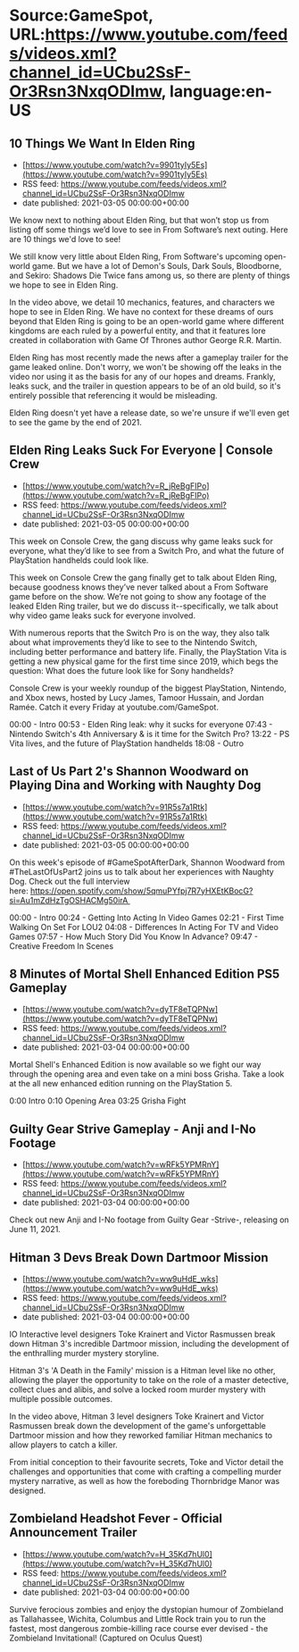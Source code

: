 # Source:GameSpot, URL:https://www.youtube.com/feeds/videos.xml?channel_id=UCbu2SsF-Or3Rsn3NxqODImw, language:en-US

## 10 Things We Want In Elden Ring
 - [https://www.youtube.com/watch?v=9901tyIy5Es](https://www.youtube.com/watch?v=9901tyIy5Es)
 - RSS feed: https://www.youtube.com/feeds/videos.xml?channel_id=UCbu2SsF-Or3Rsn3NxqODImw
 - date published: 2021-03-05 00:00:00+00:00

We know next to nothing about Elden Ring, but that won’t stop us from listing off some things we’d love to see in From Software’s next outing. Here are 10 things we'd love to see!

We still know very little about Elden Ring, From Software's upcoming open-world game. But we have a lot of Demon's Souls, Dark Souls, Bloodborne, and Sekiro: Shadows Die Twice fans among us, so there are plenty of things we hope to see in Elden Ring.

In the video above, we detail 10 mechanics, features, and characters we hope to see in Elden Ring. We have no context for these dreams of ours beyond that Elden Ring is going to be an open-world game where different kingdoms are each ruled by a powerful entity, and that it features lore created in collaboration with Game Of Thrones author George R.R. Martin.

Elden Ring has most recently made the news after a gameplay trailer for the game leaked online. Don't worry, we won't be showing off the leaks in the video nor using it as the basis for any of our hopes and dreams. Frankly, leaks suck, and the trailer in question appears to be of an old build, so it's entirely possible that referencing it would be misleading.

Elden Ring doesn't yet have a release date, so we're unsure if we'll even get to see the game by the end of 2021.

## Elden Ring Leaks Suck For Everyone | Console Crew
 - [https://www.youtube.com/watch?v=R_jReBgFIPo](https://www.youtube.com/watch?v=R_jReBgFIPo)
 - RSS feed: https://www.youtube.com/feeds/videos.xml?channel_id=UCbu2SsF-Or3Rsn3NxqODImw
 - date published: 2021-03-05 00:00:00+00:00

This week on Console Crew, the gang discuss why game leaks suck for everyone, what they’d like to see from a Switch Pro, and what the future of PlayStation handhelds could look like.

This week on Console Crew the gang finally get to talk about Elden Ring, because goodness knows they’ve never talked about a From Software game before on the show. We’re not going to show any footage of the leaked Elden Ring trailer, but we do discuss it--specifically, we talk about why video game leaks suck for everyone involved.

With numerous reports that the Switch Pro is on the way, they also talk about what improvements they’d like to see to the Nintendo Switch, including better performance and battery life. Finally, the PlayStation Vita is getting a new physical game for the first time since 2019, which begs the question: What does the future look like for Sony handhelds? 

Console Crew is your weekly roundup of the biggest PlayStation, Nintendo, and Xbox news, hosted by Lucy James, Tamoor Hussain, and Jordan Ramée. Catch it every Friday at youtube.com/GameSpot. 

00:00 - Intro
00:53 - Elden Ring leak: why it sucks for everyone
07:43 - Nintendo Switch's 4th Anniversary & is it time for the Switch Pro?
13:22 - PS Vita lives, and the future of PlayStation handhelds
18:08 - Outro

## Last of Us Part 2's Shannon Woodward on Playing Dina and Working with Naughty Dog
 - [https://www.youtube.com/watch?v=91R5s7a1Rtk](https://www.youtube.com/watch?v=91R5s7a1Rtk)
 - RSS feed: https://www.youtube.com/feeds/videos.xml?channel_id=UCbu2SsF-Or3Rsn3NxqODImw
 - date published: 2021-03-05 00:00:00+00:00

On this week's episode of #GameSpotAfterDark, Shannon Woodward from #TheLastOfUsPart2 joins us to talk about her experiences with Naughty Dog. Check out the full interview here: https://open.spotify.com/show/5qmuPYfpj7R7yHXEtKBocG?si=Au1mZdHzTgOSHACMg50irA 

00:00 - Intro
00:24 - Getting Into Acting In Video Games
02:21 - First Time Walking On Set For LOU2
04:08 - Differences In Acting For TV and Video Games
07:57 - How Much Story Did You Know In Advance?
09:47 - Creative Freedom In Scenes

## 8 Minutes of Mortal Shell Enhanced Edition PS5 Gameplay
 - [https://www.youtube.com/watch?v=dyTF8eTQPNw](https://www.youtube.com/watch?v=dyTF8eTQPNw)
 - RSS feed: https://www.youtube.com/feeds/videos.xml?channel_id=UCbu2SsF-Or3Rsn3NxqODImw
 - date published: 2021-03-04 00:00:00+00:00

Mortal Shell's Enhanced Edition is now available so we fight our way through the opening area and even take on a mini boss Grisha. Take a look at the all new enhanced edition running on the PlayStation 5.

0:00 Intro
0:10 Opening Area
03:25 Grisha Fight

## Guilty Gear Strive Gameplay - Anji and I-No Footage
 - [https://www.youtube.com/watch?v=wRFk5YPMRnY](https://www.youtube.com/watch?v=wRFk5YPMRnY)
 - RSS feed: https://www.youtube.com/feeds/videos.xml?channel_id=UCbu2SsF-Or3Rsn3NxqODImw
 - date published: 2021-03-04 00:00:00+00:00

Check out new Anji and I-No footage from Guilty Gear  -Strive-, releasing on June 11, 2021.

## Hitman 3 Devs Break Down Dartmoor Mission
 - [https://www.youtube.com/watch?v=ww9uHdE_wks](https://www.youtube.com/watch?v=ww9uHdE_wks)
 - RSS feed: https://www.youtube.com/feeds/videos.xml?channel_id=UCbu2SsF-Or3Rsn3NxqODImw
 - date published: 2021-03-04 00:00:00+00:00

IO Interactive level designers Toke Krainert and Victor Rasmussen break down Hitman 3's incredible Dartmoor mission, including the development of the enthralling murder mystery storyline.

Hitman 3's 'A Death in the Family' mission is a Hitman level like no other, allowing the player the opportunity to take on the role of a master detective, collect clues and alibis, and solve a locked room murder mystery with multiple possible outcomes. 

In the video above, Hitman 3 level designers Toke Krainert and Victor Rasmussen  break down the development of the game's unforgettable Dartmoor mission and how they reworked familiar Hitman mechanics to allow players to catch a killer. 

From initial conception to their favourite secrets, Toke and Victor detail the challenges and opportunities that come with crafting a compelling murder mystery narrative, as well as how the foreboding Thornbridge Manor was designed.

## Zombieland Headshot Fever - Official Announcement Trailer
 - [https://www.youtube.com/watch?v=H_35Kd7hUl0](https://www.youtube.com/watch?v=H_35Kd7hUl0)
 - RSS feed: https://www.youtube.com/feeds/videos.xml?channel_id=UCbu2SsF-Or3Rsn3NxqODImw
 - date published: 2021-03-04 00:00:00+00:00

Survive ferocious zombies and enjoy the dystopian humour of Zombieland as Tallahassee, Wichita, Columbus and Little Rock train you to run the fastest, most dangerous zombie-killing race course ever devised - the Zombieland Invitational! (Captured on Oculus Quest)

